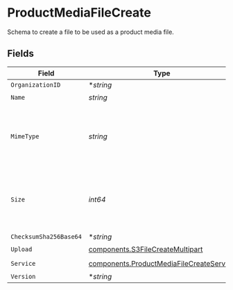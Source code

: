 # ProductMediaFileCreate

Schema to create a file to be used as a product media file.


## Fields

| Field                                                                                                | Type                                                                                                 | Required                                                                                             | Description                                                                                          |
| ---------------------------------------------------------------------------------------------------- | ---------------------------------------------------------------------------------------------------- | ---------------------------------------------------------------------------------------------------- | ---------------------------------------------------------------------------------------------------- |
| `OrganizationID`                                                                                     | **string*                                                                                            | :heavy_minus_sign:                                                                                   | N/A                                                                                                  |
| `Name`                                                                                               | *string*                                                                                             | :heavy_check_mark:                                                                                   | N/A                                                                                                  |
| `MimeType`                                                                                           | *string*                                                                                             | :heavy_check_mark:                                                                                   | MIME type of the file. Only images are supported for this type of file.                              |
| `Size`                                                                                               | *int64*                                                                                              | :heavy_check_mark:                                                                                   | Size of the file. A maximum of 10 MB is allowed for this type of file.                               |
| `ChecksumSha256Base64`                                                                               | **string*                                                                                            | :heavy_minus_sign:                                                                                   | N/A                                                                                                  |
| `Upload`                                                                                             | [components.S3FileCreateMultipart](../../models/components/s3filecreatemultipart.md)                 | :heavy_check_mark:                                                                                   | N/A                                                                                                  |
| `Service`                                                                                            | [components.ProductMediaFileCreateService](../../models/components/productmediafilecreateservice.md) | :heavy_check_mark:                                                                                   | N/A                                                                                                  |
| `Version`                                                                                            | **string*                                                                                            | :heavy_minus_sign:                                                                                   | N/A                                                                                                  |